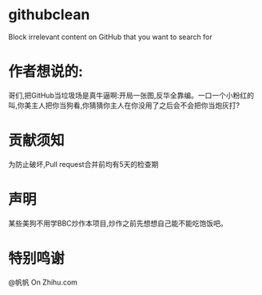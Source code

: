 # githubclean
Block irrelevant content on GitHub that you want to search for

# 作者想说的:
哥们,把GitHub当垃圾场是真牛逼啊:开局一张图,反华全靠编。一口一个小粉红的叫,你美主人把你当狗看,你猜猜你主人在你没用了之后会不会把你当炮灰打?

# 贡献须知
为防止破坏,Pull request合并前均有5天的检查期

# 声明
某些美狗不用学BBC炒作本项目,炒作之前先想想自己能不能吃饱饭吧。

# 特别鸣谢
@帆帆 On Zhihu.com
